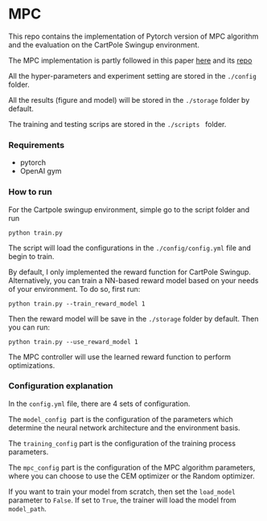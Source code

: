 # MPC
This repo contains the implementation of Pytorch version of MPC algorithm and the evaluation on the CartPole Swingup environment.

The MPC implementation is partly followed in this paper [here](https://arxiv.org/abs/1805.12114) and its [repo](https://github.com/kchua/handful-of-trials)

All the hyper-parameters and experiment setting are stored in the ```./config``` folder.

All the results (figure and model) will be stored in the ```./storage``` folder by default.

The training and testing scrips are stored in the ```./scripts ``` folder.

### Requirements

* pytorch
* OpenAI gym

### How to run

For the Cartpole swingup environment, simple go to the script folder and run

```angularjs
python train.py
```
The script will load the configurations in the ```./config/config.yml``` file and begin to train.

By default, I only implemented the reward function for CartPole Swingup. Alternatively, you can train a NN-based reward model based on your needs of your environment. To do so, first run:
```angularjs
python train.py --train_reward_model 1
```
Then the reward model will be save in the ```./storage``` folder by default. Then you can run:
```angularjs
python train.py --use_reward_model 1
```
The MPC controller will use the learned reward function to perform optimizations.

### Configuration explanation

In the ```config.yml``` file, there are 4 sets of configuration.

The `model_config`  part is the configuration of the parameters which determine the neural network architecture and the environment basis.

The `training_config` part is the configuration of the training process parameters.

The `mpc_config` part is the configuration of the MPC algorithm parameters, where you can choose to use the CEM optimizer or the Random optimizer.

If you want to train your model from scratch, then set the `load_model` parameter to `False`. If set to `True`, the trainer will load the model from `model_path`.
